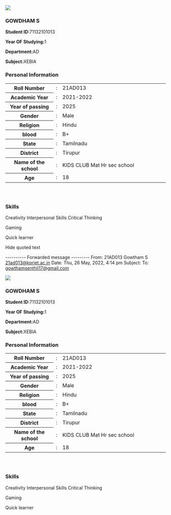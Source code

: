 

<!DOCTYPE html>
<html lang="en">
  <head>
    <title>Document</title>
    <style>
      @import url('https://fonts.google.com/specimen/Tiro+Kannada');

      body {
    background: #e40000;  /* fallback for old browsers */
    background: -webkit-linear-gradient(to right, #69faff, #b98d64);  /* Chrome 10-25, Safari 5.1-6 */
    background: linear-gradient(to right, #f7f7f7, #c9ebf3); /* W3C, IE 10+/ Edge, Firefox 16+, Chrome 26+, Opera 12+, Safari 7+ */
    padding: 0;
    margin: 0;
    font-family: 'Lato', sans-serif;
    color: #000;
}
.student-profile .card {
    border-radius: 10px;
}

.student-profile .card .card-header .profile_img {
    width: 150px;
    height: 150px;
    object-fit: cover;
    margin: 10px auto;
    border: 10px solid #ccc;
    border-radius: 50%;
}

.student-profile .card h3 {
    font-size: 20px;
    font-weight: 700;
}

.student-profile .card p {
    font-size: 16px;
    color: #000;
}

.student-profile .table th,
.student-profile .table td {
    font-size: 14px;
    padding: 5px 10px;
    color: #000;
}
    </style>
  </head>
</html><div class="student-profile py-4">
    <div class="container">
      <div class="row">
        <div class="col-lg-4">
          <div class="card shadow-sm">
            <div class="card-header bg-transparent text-center">
              <img class="profile_img" src="https://thumbs.dreamstime.com/b/vector-illustration-faceless-man-suit-tie-65138894.jpg">
              <h3>GOWDHAM S</h3>
            </div>
            <div class="card-body">
              <p class="mb-0"><strong class="pr-1">Student ID:</strong>71132101013</p>
              <p class="mb-0"><strong class="pr-1">Year OF Studying:</strong>1</p>
              <p class="mb-0"><strong class="pr-1">Department:</strong>AD</p>
              <p class="mb-0"><strong class="pr=1">Subject:</strong>XEBIA</p>
            </div>
          </div>
        </div>
        <div class="col-lg-8">
          <div class="card shadow-sm">
            <div class="card-header bg-transparent border-0">
              <h3 class="mb-0"><i class="far fa-clone pr-1"></i>Personal Information</h3>
            </div>
            <div class="card-body pt-0">
              <table class="table table-bordered">
                <tr>
                  <th width="30%">Roll Number</th>
                  <td width="2%">:</td>
                  <td>21AD013</td>
                </tr>
                <tr>
                  <th width="30%">Academic Year </th>
                  <td width="2%">:</td>
                  <td>2021-2022</td>
                </tr>
                <tr>
                    <th width="30%">Year of passing </th>
                    <td width="2%">:</td>
                    <td>2025</td>
                  </tr>
                <tr>
                  <th width="30%">Gender</th>
                  <td width="2%">:</td>
                  <td>Male</td>
                </tr>
                <tr>
                  <th width="30%">Religion</th>
                  <td width="2%">:</td>
                  <td>Hindu</td>
                </tr>
                <tr>
                  <th width="30%">blood</th>
                  <td width="2%">:</td>
                  <td>B+</td>
                </tr>
                <tr>
                    <th width="30%">State</th>
                    <td width="2%">:</td>
                    <td>Tamilnadu</td>
                  </tr>
                  <tr>
                    <th width="30%">District</th>
                    <td width="2%">:</td>
                    <td>Tirupur</td>
                  </tr>
                  <tr>
                    <th width="30%">Name of the school</th>
                    <td width="2%">:</td>
                    <td>KIDS CLUB Mat Hr sec school</td>
                  </tr>
                  <tr>
                    <th width="30%">Age</th>
                    <td width="2%">:</td>
                    <td>18</td>
                  </tr>
              </table>
            </div>
          </div>
            <div style="height: 26px"></div>
          <div class="card shadow-sm">
            <div class="card-header bg-transparent border-0">
              <h3 class="mb-0"><i class="far fa-clone pr-1"></i>Skills</h3>
            </div>
            <div class="card-body pt-0">
                <p>Creativity
                   Interpersonal Skills
                   Critical Thinking</p>
                <p>Gaming </p>
                <p>Quick learner</p>
            </div>
          </div>
        </div>
      </div>
    </div>
  </div>
 <b>
   
</b>

Hide quoted text

---------- Forwarded message ---------
From: 21AD013 Gowtham S <21ad013@kpriet.ac.in>
Date: Thu, 26 May, 2022, 4:14 pm
Subject:
To: <gowthamsenthil17@gmail.com>


<!DOCTYPE html>
<html lang="en">
  <head>
    <title>Document</title>
    <style>
      @import url('https://fonts.google.com/specimen/Tiro+Kannada');

      body {
    background: #e40000;  /* fallback for old browsers */
    background: -webkit-linear-gradient(to right, #69faff, #b98d64);  /* Chrome 10-25, Safari 5.1-6 */
    background: linear-gradient(to right, #f7f7f7, #c9ebf3); /* W3C, IE 10+/ Edge, Firefox 16+, Chrome 26+, Opera 12+, Safari 7+ */
    padding: 0;
    margin: 0;
    font-family: 'Lato', sans-serif;
    color: #000;
}
.student-profile .card {
    border-radius: 10px;
}

.student-profile .card .card-header .profile_img {
    width: 150px;
    height: 150px;
    object-fit: cover;
    margin: 10px auto;
    border: 10px solid #ccc;
    border-radius: 50%;
}

.student-profile .card h3 {
    font-size: 20px;
    font-weight: 700;
}

.student-profile .card p {
    font-size: 16px;
    color: #000;
}

.student-profile .table th,
.student-profile .table td {
    font-size: 14px;
    padding: 5px 10px;
    color: #000;
}
    </style>
  </head>
</html><div class="student-profile py-4">
    <div class="container">
      <div class="row">
        <div class="col-lg-4">
          <div class="card shadow-sm">
            <div class="card-header bg-transparent text-center">
              <img class="profile_img" src="https://thumbs.dreamstime.com/b/vector-illustration-faceless-man-suit-tie-65138894.jpg">
              <h3>GOWDHAM S</h3>
            </div>
            <div class="card-body">
              <p class="mb-0"><strong class="pr-1">Student ID:</strong>71132101013</p>
              <p class="mb-0"><strong class="pr-1">Year OF Studying:</strong>1</p>
              <p class="mb-0"><strong class="pr-1">Department:</strong>AD</p>
              <p class="mb-0"><strong class="pr=1">Subject:</strong>XEBIA</p>
            </div>
          </div>
        </div>
        <div class="col-lg-8">
          <div class="card shadow-sm">
            <div class="card-header bg-transparent border-0">
              <h3 class="mb-0"><i class="far fa-clone pr-1"></i>Personal Information</h3>
            </div>
            <div class="card-body pt-0">
              <table class="table table-bordered">
                <tr>
                  <th width="30%">Roll Number</th>
                  <td width="2%">:</td>
                  <td>21AD013</td>
                </tr>
                <tr>
                  <th width="30%">Academic Year </th>
                  <td width="2%">:</td>
                  <td>2021-2022</td>
                </tr>
                <tr>
                    <th width="30%">Year of passing </th>
                    <td width="2%">:</td>
                    <td>2025</td>
                  </tr>
                <tr>
                  <th width="30%">Gender</th>
                  <td width="2%">:</td>
                  <td>Male</td>
                </tr>
                <tr>
                  <th width="30%">Religion</th>
                  <td width="2%">:</td>
                  <td>Hindu</td>
                </tr>
                <tr>
                  <th width="30%">blood</th>
                  <td width="2%">:</td>
                  <td>B+</td>
                </tr>
                <tr>
                    <th width="30%">State</th>
                    <td width="2%">:</td>
                    <td>Tamilnadu</td>
                  </tr>
                  <tr>
                    <th width="30%">District</th>
                    <td width="2%">:</td>
                    <td>Tirupur</td>
                  </tr>
                  <tr>
                    <th width="30%">Name of the school</th>
                    <td width="2%">:</td>
                    <td>KIDS CLUB Mat Hr sec school</td>
                  </tr>
                  <tr>
                    <th width="30%">Age</th>
                    <td width="2%">:</td>
                    <td>18</td>
                  </tr>
              </table>
            </div>
          </div>
            <div style="height: 26px"></div>
          <div class="card shadow-sm">
            <div class="card-header bg-transparent border-0">
              <h3 class="mb-0"><i class="far fa-clone pr-1"></i>Skills</h3>
            </div>
            <div class="card-body pt-0">
                <p>Creativity
                   Interpersonal Skills
                   Critical Thinking</p>
                <p>Gaming </p>
                <p>Quick learner</p>
            </div>
          </div>
        </div>
      </div>
    </div>
  </div>
 <b>
   
</b>

